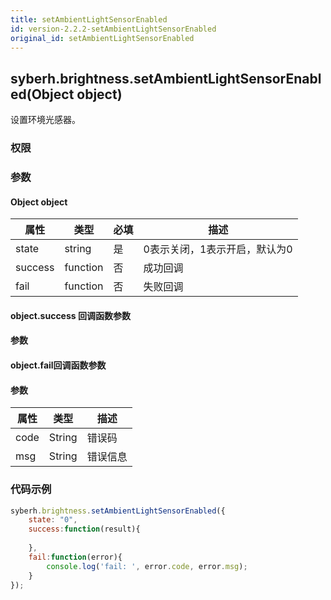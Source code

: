 ```yaml
---
title: setAmbientLightSensorEnabled
id: version-2.2.2-setAmbientLightSensorEnabled
original_id: setAmbientLightSensorEnabled
---
```


## syberh.brightness.setAmbientLightSensorEnabled(Object object)

设置环境光感器。

### 权限


### 参数

#### Object object

| 属性    | 类型     | 必填 | 描述                                                         |
| ------- | -------- | -------- | ------------------------------------------------------------ |
| state   | string   | 是       | 0表示关闭，1表示开启，默认为0                                       |
| success | function | 否       | 成功回调                                       |
| fail    | function | 否       | 失败回调                                       |


#### object.success 回调函数参数
#### 参数

#### object.fail回调函数参数
#### 参数
| 属性 | 类型   | 描述     |
| ---- | ------ | -------- |
| code | String | 错误码   |
| msg  | String | 错误信息 |


### 代码示例
```js
syberh.brightness.setAmbientLightSensorEnabled({
    state: "0",
	success:function(result){
     
    },
    fail:function(error){
        console.log('fail: ', error.code, error.msg);
    }
});
```
